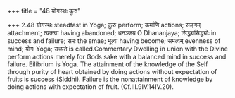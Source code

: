 +++
title = "48 योगस्थः कुरु"

+++
2.48 योगस्थः steadfast in Yoga; कुरु perform; कर्माणि actions; सङ्गम्
attachment; त्यक्त्वा having abandoned; धनञ्जय O Dhananjaya;
सिद्ध्यसिद्ध्योः in success and failure; समः the smae; भूत्वा having
become; समत्वम् evenness of mind; योगः Yoga; उच्यते is called.Commentary
Dwelling in union with the Divine perform actions merely for Gods sake
with a balanced mind in success and failure. Eilibrium is Yoga. The
attainment of the knowledge of the Self through purity of heart obtained
by doing actions without expectation of fruits is success (Siddhi).
Failure is the nonattainment of knowledge by doing actions with
expectation of fruit. (Cf.III.9IV.14IV.20).
